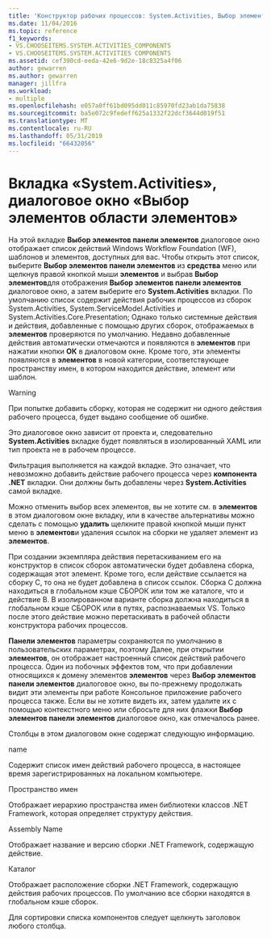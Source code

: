 ```yaml
---
title: 'Конструктор рабочих процессов: System.Activities, Выбор элементов панели элементов'
ms.date: 11/04/2016
ms.topic: reference
f1_keywords:
- VS.CHOOSEITEMS.SYSTEM.ACTIVITIES_COMPONENTS
- VS.CHOOSEITEMS.SYSTEM.ACTIVITIES COMPONENTS
ms.assetid: cef390cd-eeda-42e6-9d2e-18c8325a4f06
author: gewarren
ms.author: gewarren
manager: jillfra
ms.workload:
- multiple
ms.openlocfilehash: e057a0ff61bd095dd011c85970fd23ab1da75838
ms.sourcegitcommit: ba5e072c9fedeff625a1332f22dcf3644d019f51
ms.translationtype: MT
ms.contentlocale: ru-RU
ms.lasthandoff: 05/31/2019
ms.locfileid: "66432056"
---
```

# <a name="systemactivities-tab-choose-toolbox-items-dialog-box"></a>Вкладка «System.Activities», диалоговое окно «Выбор элементов области элементов»

На этой вкладке **Выбор элементов панели элементов** диалоговое окно отображает список действий Windows Workflow Foundation (WF), шаблонов и элементов, доступных для вас. Чтобы открыть этот список, выберите **Выбор элементов панели элементов** из **средства** меню или щелкнув правой кнопкой мыши **элементов** и выбрав **Выбор элементов**для отображения **Выбор элементов панели элементов** диалоговое окно, а затем выберите его **System.Activities** вкладки. По умолчанию список содержит действия рабочих процессов из сборок System.Activities, System.ServiceModel.Activities и System.Activities.Core.Presentation; Однако только системные действия и действия, добавленные с помощью других сборок, отображаемых в **элементов** проверяются по умолчанию. Недавно добавленные действия автоматически отмечаются и появляются в **элементов** при нажатии кнопки **ОК** в диалоговом окне. Кроме того, эти элементы появляются в **элементов** в новой категории, соответствующее пространству имен, в котором находится действие, элемент или шаблон.

> [!WARNING]
> При попытке добавить сборку, которая не содержит ни одного действия рабочего процесса, будет выдано сообщение об ошибке.

 Это диалоговое окно зависит от проекта и, следовательно **System.Activities** вкладке будет появляться в изолированный XAML или тип проекта не в рабочем процессе.

 Фильтрация выполняется на каждой вкладке. Это означает, что невозможно добавить действие рабочего процесса через **компонента .NET** вкладки. Они должны быть добавлены через **System.Activities** самой вкладке.

 Можно отменить выбор всех элементов, вы не хотите см. в **элементов** в этом диалоговом окне вкладку, или в качестве альтернативы можно сделать с помощью **удалить** щелкните правой кнопкой мыши пункт меню в **элементов**и удаления ссылок на сборки не удаляет элемент из **элементов**.

 При создании экземпляра действия перетаскиванием его на конструктор в список сборок автоматически будет добавлена сборка, содержащая этот элемент. Кроме того, если действие ссылается на сборку C, то она не будет добавлена в список ссылок. Сборка C должна находиться в глобальном кэше СБОРОК или том же каталоге, что и действие B. В изолированном варианте сборка должна находиться в глобальном кэше СБОРОК или в путях, распознаваемых VS. Только после этого действие можно перетаскивать в рабочей области конструктора рабочих процессов.

 **Панели элементов** параметры сохраняются по умолчанию в пользовательских параметрах, поэтому Далее, при открытии **элементов**, он отображает настроенный список действий рабочего процесса. Один из побочных эффектов том, что при добавлении относящихся к домену элементов **элементов** через **Выбор элементов панели элементов** диалоговое окно, вы по-прежнему продолжать видит эти элементы при работе Консольное приложение рабочего процесса также. Если вы не хотите видеть их, затем удалите их с помощью контекстного меню или сбросьте для них флажки **Выбор элементов панели элементов** диалоговое окно, как отмечалось ранее.

 Столбцы в этом диалоговом окне содержат следующую информацию.

 name

 Содержит список имен действий рабочего процесса, в настоящее время зарегистрированных на локальном компьютере.

 Пространство имен

 Отображает иерархию пространства имен библиотеки классов .NET Framework, которая определяет структуру действия.

 Assembly Name

 Отображает название и версию сборки .NET Framework, содержащую действие.

 Каталог

 Отображает расположение сборки .NET Framework, содержащую действия рабочих процессов. По умолчанию все сборки находятся в глобальном кэше сборок.

 Для сортировки списка компонентов следует щелкнуть заголовок любого столбца.
